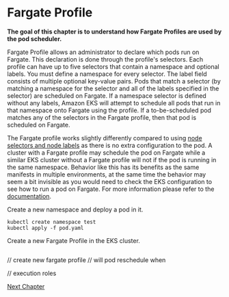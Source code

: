 # Fargate Profile
**The goal of this chapter is to understand how Fargate Profiles are used by the pod scheduler.**

Fargate Profile allows an administrator to declare which pods run on Fargate. This declaration is done through the profile's selectors. Each profile can have up to five selectors that contain a namespace and optional labels. You must define a namespace for every selector. The label field consists of multiple optional key-value pairs. Pods that match a selector (by matching a namespace for the selector and all of the labels specified in the selector) are scheduled on Fargate. If a namespace selector is defined without any labels, Amazon EKS will attempt to schedule all pods that run in that namespace onto Fargate using the profile. If a to-be-scheduled pod matches any of the selectors in the Fargate profile, then that pod is scheduled on Fargate.

The Fargate profile works slightly differently compared to using [node selectors and node labels](https://kubernetes.io/docs/concepts/configuration/assign-pod-node/) as there is no extra configuration to the pod. A cluster with a Fargate profile may schedule the pod on Fargate while a similar EKS cluster without a Fargate profile will not if the pod is running in the same namespace. Behavior like this has its benefits as the same manifests in multiple environments, at the same time the behavior may seem a bit invisible as you would need to check the EKS configuration to see how to run a pod on Fargate. For more information please refer to the [documentation](https://docs.aws.amazon.com/eks/latest/userguide/fargate-profile.html).

Create a new namespace and deploy a pod in it.
```shell
kubectl create namespace test
kubectl apply -f pod.yaml
```

Create a new Fargate Profile in the EKS cluster.
```shell

```
// create new fargate profile
// will pod reschedule when

// execution roles

[Next Chapter](../4_pod_resources)

